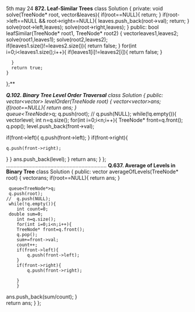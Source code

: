 5th may 24
**872. Leaf-Similar Trees**
class Solution {
    private:
    void solve(TreeNode* root, vector<int>&leaves){
        if(root==NULL){
            return;
        }
        if(root->left==NULL && root->right==NULL){
            leaves.push_back(root->val);
            return;
        }
        solve(root->left,leaves);
        solve(root->right,leaves);
    }
public:
    bool leafSimilar(TreeNode* root1, TreeNode* root2) {
      vector<int>leaves1,leaves2;
      solve(root1,leaves1);
      solve(root2,leaves2);  
      if(leaves1.size()!=leaves2.size()){
        return false;
      }
      for(int i=0;i<leaves1.size();i++){
if(leaves1[i]!=leaves2[i]){
    return false;
}

      }
      return true;
    }
};**

****Q.102. Binary Tree Level Order Traversal**
class Solution {
public:
    vector<vector<int>> levelOrder(TreeNode* root) {
      vector<vector<int>>ans;
      if(root==NULL){
        return ans;
      }  
      queue<TreeNode*>q;
      q.push(root);
     // q.push(NULL);
      while(!q.empty()){
        vector<int>level;
        int n=q.size();
        for(int i=0;i<n;i++){
        TreeNode* front=q.front();
        q.pop();
        level.push_back(front->val);
        
if(front->left){
    q.push(front->left);
}
if(front->right){

    q.push(front->right);
}
        }
ans.push_back(level);
      }
      return ans;
    }
};
....................................................................
**Q.637. Average of Levels in Binary Tree**
class Solution {
public:
    vector<double> averageOfLevels(TreeNode* root) {
        vector<double>ans;
        if(root==NULL){
            return ans;
        }
     
     queue<TreeNode*>q;
     q.push(root);
    //  q.push(NULL);
     while(!q.empty()){
        int count=0;
     double sum=0;
        int n=q.size();
        for(int i=0;i<n;i++){
        TreeNode* front=q.front();
        q.pop();
        sum+=front->val;
        count++;
        if(front->left){
            q.push(front->left);
        }
        if(front->right){
            q.push(front->right);

        }
        }
ans.push_back(sum/count);
     }   
     return ans;
    }
};

